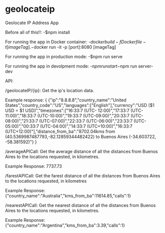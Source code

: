 # geolocateip

Geolocate IP Address App

Before all of this!!:
-$npm install

For running the app in Docker container:
-$docker build -f Dockerfile -t [imageTag] .
-$docker run -it -p [port]:8080 [imageTag]

For running the app in production mode:
-$npm run serve

For running the app in devolpment mode:
-$npm run start
-$npm run server-dev

API:

/geolocateIP/{ip}:
  Get the ip's location data.
  
  Example response:
    {
    {"ip":"8.8.8.8","country_name":"United States","country_code":"US","languages":["English"],"currency":"USD ($1 USD = $1 USD)","timezones":["16:33:7 (UTC- 12:00)","17:33:7 (UTC-11:00)","18:33:7 (UTC-10:00)","19:33:7 (UTC-09:00)","20:33:7 (UTC-08:00)","21:33:7 (UTC-07:00)","22:33:7 (UTC-06:00)","23:33:7 (UTC-05:00)","00:33:7 (UTC-04:00)","14:33:7 (UTC+10:00)","16:33:7 (UTC+12:00)"],"distance_from_ba":"8702.04kms from (40.5369987487793,-82.12859344482422) to Buenos Aires (-34.603722, -58.381592)"}
    }

/averageAPICall:
  Get the average distance of all the distances from Buenos Aires to the locations requested, in kilometres.
  
  Example Response:
    7737.73

/farestAPICall:
  Get the farest distance of all the distances from Buenos Aires to the locations requested, in kilometres
  
  Example Response:
    {"country_name":"Australia","kms_from_ba":11614.85,"calls":1}
 
/nearestAPICall:
 Get the nearest distance of all the distances from Buenos Aires to the locations requested, in kilometres.
 
 Example Response:
  {"country_name":"Argentina","kms_from_ba":3.39,"calls":1}
